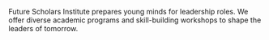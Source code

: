 Future Scholars Institute prepares young minds for leadership roles. We offer diverse academic programs and skill-building workshops to shape the leaders of tomorrow.
